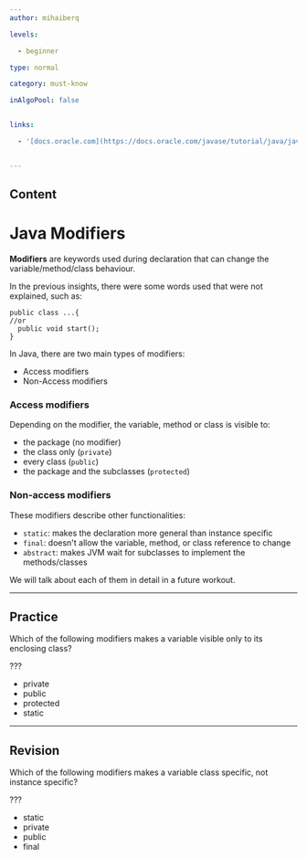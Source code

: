 ```yaml
---
author: mihaiberq

levels:

  - beginner

type: normal

category: must-know

inAlgoPool: false


links:

  - '[docs.oracle.com](https://docs.oracle.com/javase/tutorial/java/javaOO/accesscontrol.html){website}'


---
```

## Content
# Java Modifiers

**Modifiers** are keywords used during declaration that can change the variable/method/class behaviour.

In the previous insights, there were some words used that were not explained, such as:
```
public class ...{
//or
  public void start();
}
```

In Java, there are two main types of modifiers:
 - Access modifiers
 - Non-Access modifiers

### Access modifiers

Depending on the modifier, the variable, method or class is visible to:
 - the package (no modifier)
 - the class only (`private`)
 - every class (`public`)
 - the package and the subclasses (`protected`)

### Non-access modifiers

These modifiers describe other functionalities:
 - `static`: makes the declaration more general than instance specific
 - `final`: doesn't allow the variable, method, or class reference to change
 - `abstract`: makes JVM wait for subclasses to implement the methods/classes

We will talk about each of them in detail in a future workout.

---
## Practice

Which of the following modifiers makes a variable visible only to its enclosing class?

???

* private
* public
* protected
* static

---
## Revision

Which of the following modifiers makes a variable class specific, not instance specific?

???

* static
* private
* public
* final

